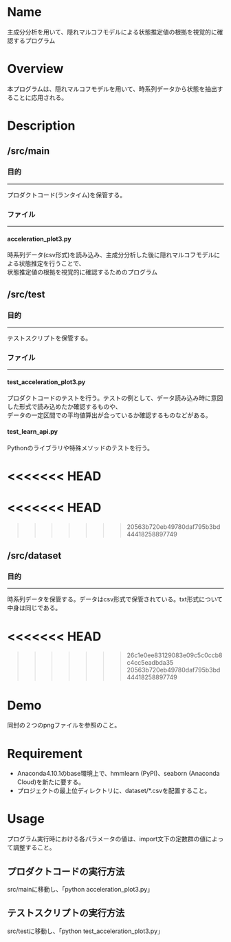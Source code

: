 # Name
主成分分析を用いて、隠れマルコフモデルによる状態推定値の根拠を視覚的に確認するプログラム


# Overview
本プログラムは、隠れマルコフモデルを用いて、時系列データから状態を抽出することに応用される。


# Description
## /src/main
### 目的
---
プロダクトコード(ランタイム)を保管する。

### ファイル
---
#### acceleration_plot3.py
時系列データ(csv形式)を読み込み、主成分分析した後に隠れマルコフモデルによる状態推定を行うことで、  
状態推定値の根拠を視覚的に確認するためのプログラム

## /src/test
### 目的
---
テストスクリプトを保管する。

### ファイル
---
#### test_acceleration_plot3.py
プロダクトコードのテストを行う。テストの例として、データ読み込み時に意図した形式で読み込めたか確認するものや、  
データの一定区間での平均値算出が合っているか確認するものなどがある。
#### test_learn_api.py
Pythonのライブラリや特殊メソッドのテストを行う。

<<<<<<< HEAD
=======
<<<<<<< HEAD
=======
>>>>>>> 20563b720eb49780daf795b3bd44418258897749
## /src/dataset
### 目的
---
時系列データを保管する。データはcsv形式で保管されている。txt形式について中身は同じである。

<<<<<<< HEAD
=======
>>>>>>> 26c1e0ee83129083e09c5c0ccb8c4cc5eadbda35
>>>>>>> 20563b720eb49780daf795b3bd44418258897749

# Demo
同封の２つのpngファイルを参照のこと。


# Requirement
- Anaconda4.10.1のbase環境上で、hmmlearn (PyPI)、seaborn (Anaconda Cloud)を新たに要する。
- プロジェクトの最上位ディレクトリに、dataset/\*.csvを配置すること。


# Usage
プログラム実行時における各パラメータの値は、import文下の定数群の値によって調整すること。
## プロダクトコードの実行方法
src/mainに移動し、「python acceleration_plot3.py」
## テストスクリプトの実行方法
src/testに移動し、「python test_acceleration_plot3.py」
